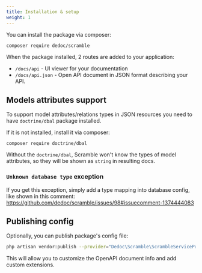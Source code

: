 ```yaml
---
title: Installation & setup
weight: 1
---
```

You can install the package via composer:

```shell
composer require dedoc/scramble
```

When the package installed, 2 routes are added to your application:

- `/docs/api` - UI viewer for your documentation
- `/docs/api.json` - Open API document in JSON format describing your API.

## Models attributes support

To support model attributes/relations types in JSON resources you need to have `doctrine/dbal` package installed.

If it is not installed, install it via composer:

```shell
composer require doctrine/dbal
```

Without the `doctrine/dbal`, Scramble won't know the types of model attributes, so they will be shown as `string` in resulting docs.

### `Unknown database type` exception

If you get this exception, simply add a type mapping into database config, like shown in this comment: https://github.com/dedoc/scramble/issues/98#issuecomment-1374444083

## Publishing config

Optionally, you can publish package's config file:

```sh
php artisan vendor:publish --provider="Dedoc\Scramble\ScrambleServiceProvider" --tag="scramble-config"
```

This will allow you to customize the OpenAPI document info and add custom extensions.
